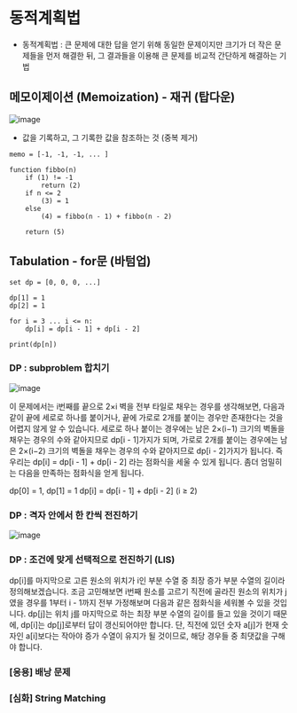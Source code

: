 # 동적계획법
- 동적계획법 : 큰 문제에 대한 답을 얻기 위해 동일한 문제이지만 크기가 더 작은 문제들을 먼저 해결한 뒤, 그 결과들을 이용해 큰 문제를 비교적 간단하게 해결하는 기법


## 메모이제이션 (Memoization) - 재귀 (탑다운)
![image](https://github.com/user-attachments/assets/91d29fb3-f737-4409-b9e1-decdd4881d5f)
- 값을 기록하고, 그 기록한 값을 참조하는 것 (중복 제거)
```
memo = [-1, -1, -1, ... ]

function fibbo(n)
    if (1) != -1
        return (2)
    if n <= 2
        (3) = 1
    else
        (4) = fibbo(n - 1) + fibbo(n - 2)

    return (5)
```


## Tabulation - for문 (바텀업)
```
set dp = [0, 0, 0, ...]

dp[1] = 1
dp[2] = 1

for i = 3 ... i <= n:
    dp[i] = dp[i - 1] + dp[i - 2]

print(dp[n])
```


### DP : subproblem 합치기
![image](https://github.com/user-attachments/assets/d8c79f56-d305-45c4-9562-a04cb7c8153c)

이 문제에서는 i번째를 끝으로 2×i 벽을 전부 타일로 채우는 경우를 생각해보면, 다음과 같이 끝에 세로로 하나를 붙이거나, 끝에 가로로 2개를 붙이는 경우만 존재한다는 것을 어렵지 않게 알 수 있습니다. 세로로 하나 붙이는 경우에는 남은 2×(i−1) 크기의 벽돌을 채우는 경우의 수와 같아지므로 dp[i - 1]가지가 되며, 가로로 2개를 붙이는 경우에는 남은 2×(i−2) 크기의 벽돌을 채우는 경우의 수와 같아지므로 dp[i - 2]가지가 됩니다.
즉 우리는 dp[i] = dp[i - 1] + dp[i - 2] 라는 점화식을 세울 수 있게 됩니다. 좀더 엄밀히는 다음을 만족하는 점화식을 얻게 됩니다.

dp[0] = 1, dp[1] = 1
dp[i] = dp[i - 1] + dp[i - 2] (i ≥ 2)


### DP : 격자 안에서 한 칸씩 전진하기
![image](https://github.com/user-attachments/assets/abf2e29c-83a3-46cb-8992-78e752926d62)


### DP : 조건에 맞게 선택적으로 전진하기 (LIS)
dp[i]를 마지막으로 고른 원소의 위치가 i인 부분 수열 중 최장 증가 부분 수열의 길이라 정의해보겠습니다. 조금 고민해보면 i번째 원소를 고르기 직전에 골라진 원소의 위치가 j였을 경우를 1부터 i - 1까지 전부 가정해보며 다음과 같은 점화식을 세워볼 수 있을 것입니다. dp[j]는 위치 j를 마지막으로 하는 최장 부분 수열의 길이를 들고 있을 것이기 때문에, dp[i]는 dp[j]로부터 답이 갱신되어야만 합니다. 단, 직전에 있던 숫자 a[j]가 현재 숫자인 a[i]보다는 작아야 증가 수열이 유지가 될 것이므로, 해당 경우들 중 최댓값을 구해야 합니다.



### [응용] 배낭 문제


### [심화] String Matching


